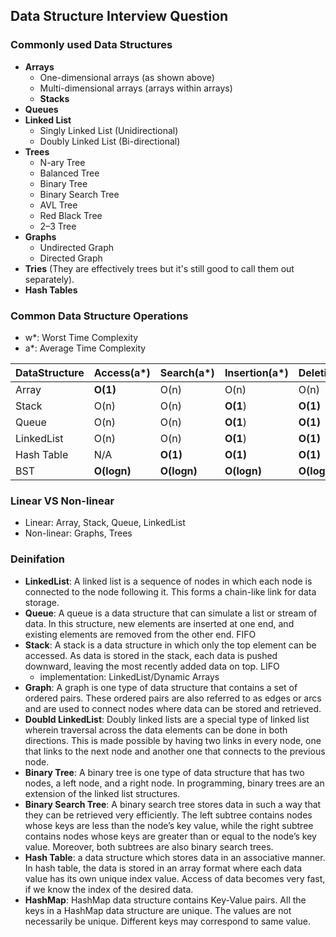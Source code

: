 ## Data Structure Interview Question

### Commonly used Data Structures
- **Arrays**
   - One-dimensional arrays (as shown above)
   - Multi-dimensional arrays (arrays within arrays)
   - **Stacks**
- **Queues**
- **Linked List**
   - Singly Linked List (Unidirectional)
   - Doubly Linked List (Bi-directional)
- **Trees**
   - N-ary Tree
   - Balanced Tree
   - Binary Tree
   - Binary Search Tree
   - AVL Tree
   - Red Black Tree
   - 2–3 Tree
- **Graphs**
   - Undirected Graph
   - Directed Graph
- **Tries** (They are effectively trees but it's still good to call them out separately).
- **Hash Tables**

### Common Data Structure Operations
- w*: Worst Time Complexity
- a*: Average Time Complexity

DataStructure|Access(a*)|Search(a*)|Insertion(a*)|Deletion(a*)|Access(w*)|Search(w*)|Insertion(w*)|Deletion(w*)
--|--|--|--|--|--|--|--|--
Array|**O(1)**|O(n)|O(n)|O(n)|**O(1)**|O(n)|O(n)|O(n)
Stack|O(n)|O(n)|**O(1**)|**O(1)**|O(n)|O(n)|**O(1)**|**O(1)**
Queue|O(n)|O(n)|**O(1**)|**O(1)**|O(n)|O(n)|**O(1)**|**O(1)**
LinkedList|O(n)|O(n)|**O(1**)|**O(1)**|O(n)|O(n)|**O(1)**|**O(1)**
Hash Table|N/A|**O(1)**|**O(1)**|**O(1)**|N/A|O(n)|O(n)|O(n)
BST|**O(logn)**|**O(logn)**|**O(logn)**|**O(logn)**|O(n)|O(n)|O(n)|O(n)

### Linear VS Non-linear
- Linear: Array, Stack, Queue, LinkedList
- Non-linear: Graphs, Trees

### Deinifation
- **LinkedList**: A linked list is a sequence of nodes in which each node is connected to the node following it. This forms a chain-like link for data storage.
- **Queue**: A queue is a data structure that can simulate a list or stream of data. In this structure, new elements are inserted at one end, and existing elements are removed from the other end. FIFO
- **Stack**: A stack is a data structure in which only the top element can be accessed. As data is stored in the stack, each data is pushed downward, leaving the most recently added data on top. LIFO
    - implementation: LinkedList/Dynamic Arrays
- **Graph**: A graph is one type of data structure that contains a set of ordered pairs. These ordered pairs are also referred to as edges or arcs and are used to connect nodes where data can be stored and retrieved.
- **Doubld LinkedList**: Doubly linked lists are a special type of linked list wherein traversal across the data elements can be done in both directions. This is made possible by having two links in every node, one that links to the next node and another one that connects to the previous node.
- **Binary Tree**: A binary tree is one type of data structure that has two nodes, a left node, and a right node. In programming, binary trees are an extension of the linked list structures.
- **Binary Search Tree**: A binary search tree stores data in such a way that they can be retrieved very efficiently. The left subtree contains nodes whose keys are less than the node’s key value, while the right subtree contains nodes whose keys are greater than or equal to the node’s key value. Moreover, both subtrees are also binary search trees.
- **Hash Table**: a data structure which stores data in an associative manner. In hash table, the data is stored in an array format where each data value has its own unique index value. Access of data becomes very fast, if we know the index of the desired data.
- **HashMap**: HashMap data structure contains Key-Value pairs. All the keys in a HashMap data structure are unique. The values are not necessarily be unique. Different keys may correspond to same value.
